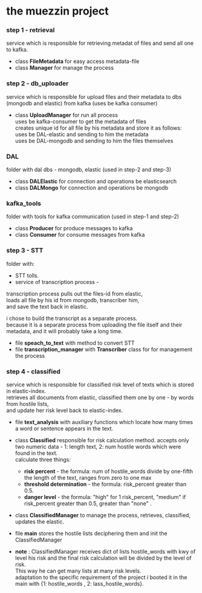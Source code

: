 # the muezzin project

### step 1 - retrieval

service which is responsible for retrieving metadat of files
and send all one to kafka.  

- class **FileMetadata**  for easy access metadata-file  
- class **Manager** for manage the process  


### step 2 - db_uploader  

service which is responsible for upload files and their metadata to dbs (mongodb and elastic)
from kafka (uses be kafka consumer)  

- class **UploadManager** for run all process   
uses be kafka-consumer to get the metadata of files  
creates unique id for all file by his metadata and  store it as follows:  
uses be DAL-elastic and sending to him the metadata  
uses be DAL-mongodb and sending to him the files themselves


### DAL  

folder with dal dbs - mongodb, elastic  (used in step-2 and step-3)  

- class **DALElastic** for connection and operations be elasticsearch  
- class **DALMongo** for connection and operations be mongodb   


### kafka_tools  

folder with tools for kafka communication  (used in step-1 and step-2)   

- class **Producer** for produce messages to kafka
- class **Consumer** for consume messages from kafka  


### step 3 - STT  

folder with:  

- STT tolls.  
- service of transcription process -  

transcription process pulls out the files-id from elastic,  
loads all file by his id from mongodb, transcriber him,  
and save the text back in elastic.

i chose to build the transcript as a separate process.  
because it is a separate process from uploading the file itself and their metadata,
and it will probably take a long time.  

- file **speach_to_text** with method to convert STT  
- file **transcription_manager** with **Transcriber** class for for management the process  


### step 4 - classified  

service which is responsible for classified risk level of texts which is stored in elastic-index.  
retrieves all documents from elastic, classified them one by one - by words from hostile lists,  
and update her risk level back to elastic-index.  

- file **text_analysis** with auxiliary functions which locate how many times a word or sentence appears in the text.  
- class **Classified** responsible for risk calculation method. accepts only two numeric data - 1: length text, 2: num hostile words which were found in the text.  
  calculate three things:  
  - **risk percent** - the formula: num of hostile_words divide by one-fifth the length of the text, ranges from zero to one max  
  - **threshold determination** - the formula: risk_percent greater than 0.5.  
  - **danger level** - the formula: "high" for 1 risk_percent, "medium" if risk_percent greater than 0.5, greater than "none" .  

- class **ClassifiedManager** to manage the process, retrieves, classified, updates the elastic.  
- file **main** stores the hostile lists deciphering them and init the ClassifiedManager  


- **note** : ClassifiedManager receives dict of lists hostile_words with kwy of level his risk and the final risk calculation will be divided by the level of risk.  
    This way he can get many lists at many risk levels.  
    adaptation to the specific requirement of the project i booted it in the main with  {1: hostile_words , 2: lass_hostile_words}.  